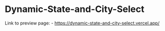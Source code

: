 # Dynamic-State-and-City-Select

Link to preview page: - https://dynamic-state-and-city-select.vercel.app/
